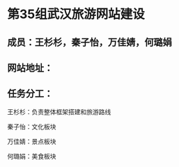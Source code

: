 # 第35组武汉旅游网站建设


## 成员：王杉杉，秦子怡，万佳婧，何璐娟


## 网站地址：

## 任务分工：


王杉杉：负责整体框架搭建和旅游路线


秦子怡：文化板块

万佳婧：景点板块

何璐娟：美食板块

